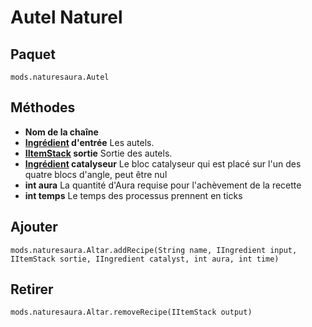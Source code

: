 # Autel Naturel

## Paquet
```zenscript
mods.naturesaura.Autel
```

## Méthodes
- **Nom de la chaîne**
- **[Ingrédient](/Vanilla/Variable_Types/IIngredient) d'entrée** Les autels.
- **[IItemStack](/Vanilla/Items/IItemStack) sortie** Sortie des autels.
- **[Ingrédient](/Vanilla/Variable_Types/IIngredient) catalyseur** Le bloc catalyseur qui est placé sur l'un des quatre blocs d'angle, peut être nul
- **int aura** La quantité d'Aura requise pour l'achèvement de la recette
- **int temps** Le temps des processus prennent en ticks

## Ajouter

```zenscript
mods.naturesaura.Altar.addRecipe(String name, IIngredient input, IItemStack sortie, IIngredient catalyst, int aura, int time)
```

## Retirer

```zenscript
mods.naturesaura.Altar.removeRecipe(IItemStack output)
```
